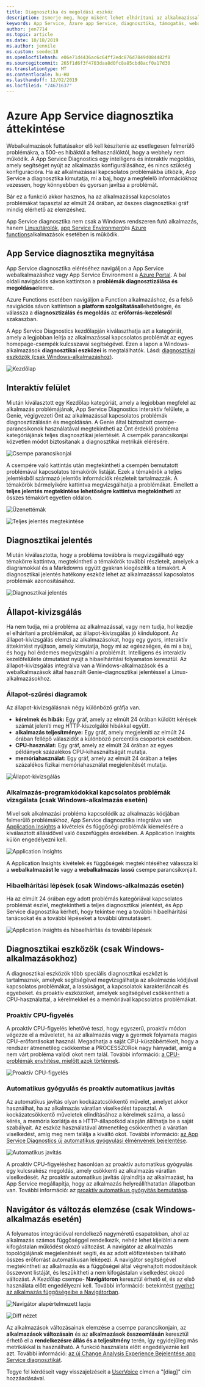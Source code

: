 ```yaml
---
title: Diagnosztika és megoldási eszköz
description: Ismerje meg, hogy miként lehet elhárítani az alkalmazással kapcsolatos problémákat Azure App Service a diagnosztika és a megoldás eszközzel a Azure Portal.
keywords: App Service, Azure app Service, diagnosztika, támogatás, webalkalmazás, hibaelhárítás, önkiszolgáló Súgó
author: jen7714
ms.topic: article
ms.date: 10/18/2019
ms.author: jennile
ms.custom: seodec18
ms.openlocfilehash: e06e71d4436ac6c64ff2edc876d7849d084482f8
ms.sourcegitcommit: 265f1d6f3f4703daa8d0fc8a85cbd8acf0a17d30
ms.translationtype: MT
ms.contentlocale: hu-HU
ms.lasthandoff: 12/02/2019
ms.locfileid: "74671637"
---
```

# <a name="azure-app-service-diagnostics-overview"></a>Azure App Service diagnosztika áttekintése

Webalkalmazások futtatásakor elő kell készítenie az esetlegesen felmerülő problémákra, a 500-es hibáktól a felhasználóktól, hogy a webhely nem működik. A App Service Diagnostics egy intelligens és interaktív megoldás, amely segítséget nyújt az alkalmazás konfigurálásához, és nincs szükség konfigurációra. Ha az alkalmazással kapcsolatos problémákba ütközik, App Service a diagnosztika kimutatja, mi a baj, hogy a megfelelő információkhoz vezessen, hogy könnyebben és gyorsan javítsa a problémát.

Bár ez a funkció akkor hasznos, ha az alkalmazással kapcsolatos problémákat tapasztal az elmúlt 24 órában, az összes diagnosztikai gráf mindig elérhető az elemzéshez.

App Service diagnosztika nem csak a Windows rendszeren futó alkalmazás, hanem [Linux/tárolók](https://docs.microsoft.com/azure/app-service/containers/app-service-linux-intro), [app Service Environment](https://docs.microsoft.com/azure/app-service/environment/intro)és [Azure functions](https://docs.microsoft.com/azure/azure-functions/functions-overview)alkalmazások esetében is működik.

## <a name="open-app-service-diagnostics"></a>App Service diagnosztika megnyitása

App Service diagnosztika eléréséhez navigáljon a App Service webalkalmazáshoz vagy App Service Environment a [Azure Portal](https://portal.azure.com). A bal oldali navigációs sávon kattintson a **problémák diagnosztizálása és megoldása**elemre.

Azure Functions esetében navigáljon a Function alkalmazáshoz, és a felső navigációs sávon kattintson a **platform szolgáltatásai**lehetőségre, és válassza a **diagnosztizálás és megoldás** az **erőforrás-kezelésről** szakaszban.

A App Service Diagnostics kezdőlapján kiválaszthatja azt a kategóriát, amely a legjobban leírja az alkalmazással kapcsolatos problémát az egyes homepage-csempék kulcsszavai segítségével. Ezen a lapon a Windows-alkalmazások **diagnosztikai eszközei** is megtalálhatók. Lásd: [diagnosztikai eszközök (csak Windows-alkalmazáshoz)](#diagnostic-tools-only-for-windows-app).

![Kezdőlap](./media/app-service-diagnostics/app-service-diagnostics-homepage-1.png)

## <a name="interactive-interface"></a>Interaktív felület

Miután kiválasztott egy Kezdőlap kategóriát, amely a legjobban megfelel az alkalmazás problémájának, App Service Diagnostics interaktív felülete, a Genie, végigvezeti Önt az alkalmazással kapcsolatos problémák diagnosztizálásán és megoldásán. A Genie által biztosított csempe-parancsikonok használatával megtekintheti az Önt érdeklő probléma kategóriájának teljes diagnosztikai jelentését. A csempék parancsikonjai közvetlen módot biztosítanak a diagnosztikai metrikák elérésére.

![Csempe parancsikonjai](./media/app-service-diagnostics/tile-shortcuts-2.png)

A csempére való kattintás után megtekintheti a csempén bemutatott problémával kapcsolatos témakörök listáját. Ezek a témakörök a teljes jelentésből származó jelentős információk részleteit tartalmazzák. A témakörök bármelyikére kattintva megvizsgálhatja a problémákat. Emellett a **teljes jelentés megtekintése lehetőségre kattintva megtekintheti** az összes témakört egyetlen oldalon.

![Üzenettémák](./media/app-service-diagnostics/application-logs-insights-3.png)

![Teljes jelentés megtekintése](./media/app-service-diagnostics/view-full-report-4.png)

## <a name="diagnostic-report"></a>Diagnosztikai jelentés

Miután kiválasztotta, hogy a probléma továbbra is megvizsgálható egy témakörre kattintva, megtekintheti a témakörök további részleteit, amelyek a diagramokkal és a Markdowns együtt gyakran kiegészítik a témakört. A diagnosztikai jelentés hatékony eszköz lehet az alkalmazással kapcsolatos problémák azonosításához.

![Diagnosztikai jelentés](./media/app-service-diagnostics/full-diagnostic-report-5.png)

## <a name="health-checkup"></a>Állapot-kivizsgálás

Ha nem tudja, mi a probléma az alkalmazással, vagy nem tudja, hol kezdje el elhárítani a problémákat, az állapot-kivizsgálás jó kiindulópont. Az állapot-kivizsgálás elemzi az alkalmazásokat, hogy egy gyors, interaktív áttekintést nyújtson, amely kimutatja, hogy mi az egészséges, és mi a baj, és hogy hol érdemes megvizsgálni a problémát. Intelligens és interaktív kezelőfelülete útmutatást nyújt a hibaelhárítási folyamaton keresztül. Az állapot-kivizsgálás integrálva van a Windows-alkalmazások és a webalkalmazások által használt Genie-diagnosztikai jelentéssel a Linux-alkalmazásokhoz.

### <a name="health-checkup-graphs"></a>Állapot-szűrési diagramok

Az állapot-kivizsgálásnak négy különböző gráfja van.

- **kérelmek és hibák:** Egy gráf, amely az elmúlt 24 órában küldött kérések számát jeleníti meg HTTP-kiszolgálói hibákkal együtt.
- **alkalmazás teljesítménye:** Egy gráf, amely megjeleníti az elmúlt 24 órában fellépő válaszidőt a különböző percentilis csoportok esetében.
- **CPU-használat:** Egy gráf, amely az elmúlt 24 órában az egyes példányok százalékos CPU-kihasználtságát mutatja.  
- **memóriahasználat:** Egy gráf, amely az elmúlt 24 órában a teljes százalékos fizikai memóriahasználat megjelenítését mutatja.

![Állapot-kivizsgálás](./media/app-service-diagnostics/health-checkup-6.png)

### <a name="investigate-application-code-issues-only-for-windows-app"></a>Alkalmazás-programkódokkal kapcsolatos problémák vizsgálata (csak Windows-alkalmazás esetén)

Mivel sok alkalmazási probléma kapcsolódik az alkalmazás kódjában felmerülő problémákhoz, App Service diagnosztika integrálva van [Application Insights](https://docs.microsoft.com/azure/azure-monitor/app/app-insights-overview) a kivételek és függőségi problémák kiemelésére a kiválasztott állásidővel való összefüggés érdekében. A Application Insights külön engedélyezni kell.

![Application Insights](./media/app-service-diagnostics/application-insights-7.png)

A Application Insights kivételek és függőségek megtekintéséhez válassza ki a **webalkalmazást le** vagy a **webalkalmazás lassú** csempe parancsikonjait.

### <a name="troubleshooting-steps-only-for-windows-app"></a>Hibaelhárítási lépések (csak Windows-alkalmazás esetén)

Ha az elmúlt 24 órában egy adott problémás kategóriával kapcsolatos problémát észlel, megtekintheti a teljes diagnosztikai jelentést, és App Service diagnosztika kérheti, hogy tekintse meg a további hibaelhárítási tanácsokat és a további lépéseket a további útmutatásért.

![Application Insights és hibaelhárítás és további lépések](./media/app-service-diagnostics/troubleshooting-and-next-steps-8.png)

## <a name="diagnostic-tools-only-for-windows-app"></a>Diagnosztikai eszközök (csak Windows-alkalmazásokhoz)

A diagnosztikai eszközök több speciális diagnosztikai eszközt is tartalmaznak, amelyek segítségével megvizsgálhatja az alkalmazás kódjával kapcsolatos problémákat, a lassúságot, a kapcsolatok karakterláncait és egyebeket. és proaktív eszközöket, amelyek segítségével csökkentheti a CPU-használattal, a kérelmekkel és a memóriával kapcsolatos problémákat.

### <a name="proactive-cpu-monitoring"></a>Proaktív CPU-figyelés

A proaktív CPU-figyelés lehetővé teszi, hogy egyszerű, proaktív módon végezze el a műveletet, ha az alkalmazás vagy a gyermek folyamata magas CPU-erőforrásokat használ. Megadhatja a saját CPU-küszöbértékeit, hogy a rendszer átmenetileg csökkentse a PROCESSZORok nagy hányadát, amíg a nem várt probléma valódi okot nem talál. További információ: [a CPU-problémák enyhítése, mielőtt azok történnek](https://azure.github.io/AppService/2019/10/07/Mitigate-your-CPU-problems-before-they-even-happen.html).

![Proaktív CPU-figyelés](./media/app-service-diagnostics/proactive-cpu-monitoring-9.png)

### <a name="auto-healing-and-proactive-auto-healing"></a>Automatikus gyógyulás és proaktív automatikus javítás

Az automatikus javítás olyan kockázatcsökkentő művelet, amelyet akkor használhat, ha az alkalmazás váratlan viselkedést tapasztal. A kockázatcsökkentő műveletek elindításához a kérelmek száma, a lassú kérés, a memória korlátja és a HTTP-állapotkód alapján állíthatja be a saját szabályait. Az eszköz használatával átmenetileg csökkentheti a váratlan viselkedést, amíg meg nem találja a kiváltó okot. További információ: [az App Service Diagnostics új automatikus gyógyulási élményének bejelentése](https://azure.github.io/AppService/2018/09/10/Announcing-the-New-Auto-Healing-Experience-in-App-Service-Diagnostics.html).

![Automatikus javítás](./media/app-service-diagnostics/auto-healing-10.png)

A proaktív CPU-figyeléshez hasonlóan az proaktív automatikus gyógyulás egy kulcsrakész megoldás, amely csökkenti az alkalmazás váratlan viselkedését. Az proaktív automatikus javítás újraindítja az alkalmazást, ha App Service megállapítja, hogy az alkalmazás helyreállíthatatlan állapotban van. További információ: az [proaktív automatikus gyógyítás bemutatása](https://azure.github.io/AppService/2017/08/17/Introducing-Proactive-Auto-Heal.html).

## <a name="navigator-and-change-analysis-only-for-windows-app"></a>Navigátor és változás elemzése (csak Windows-alkalmazás esetén)

A folyamatos integrációval rendelkező nagyméretű csapatokban, ahol az alkalmazás számos függőséggel rendelkezik, nehéz lehet kijelölni a nem kifogástalan működést okozó változást. A navigátor az alkalmazás topológiájának megjelenítését segíti, és az adott előfizetésben található összes erőforrást automatikusan leképezi. A navigátor segítségével megtekintheti az alkalmazás és a függőségei által végrehajtott módosítások összevont listáját, és leszűkítheti a nem kifogástalan viselkedést okozó változást. A Kezdőlap csempe- **Navigátoron** keresztül érhető el, és az első használata előtt engedélyezni kell. További információ: betekintést [nyerhet az alkalmazás függőségeibe a Navigátorban](https://azure.github.io/AppService/2019/08/06/Bring-visibility-to-your-app-and-its-dependencies-with-Navigator.html).

![Navigátor alapértelmezett lapja](./media/app-service-diagnostics/navigator-default-page-11.png)

![Diff nézet](./media/app-service-diagnostics/diff-view-12.png)

Az alkalmazások változásainak elemzése a csempe parancsikonjain, az **alkalmazások változásain** és az **alkalmazások összeomlásán** keresztül érhető el a **rendelkezésre állás és a teljesítmény** terén, így egyidejűleg más metrikákkal is használható. A funkció használata előtt engedélyeznie kell azt. További információ: [az új Change Analysis Experience Bejelentése app Service diagnosztikát](https://azure.github.io/AppService/2019/05/07/Announcing-the-new-change-analysis-experience-in-App-Service-Diagnostics-Analysis.html).

Tegye fel kérdéseit vagy visszajelzéseit a [UserVoice](https://feedback.azure.com/forums/169385-web-apps) címen a "[diag]" cím hozzáadásával.
